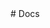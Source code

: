 <script setup>
import UseDraggableCoreBasic from "../demo/UseDraggableCoreBasic.vue"
import UseDraggableCoreGrid from "../demo/UseDraggableCoreGrid.vue"
</script>

<UseDraggableCoreBasic/>
<UseDraggableCoreGrid/>
# Docs

